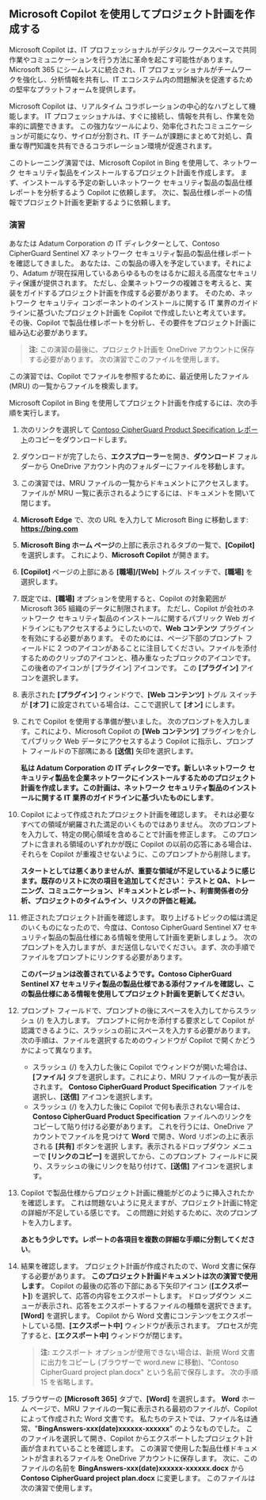 
Microsoft Copilot を使用してプロジェクト計画を作成する
---
Microsoft Copilot は、IT プロフェッショナルがデジタル ワークスペースで共同作業やコミュニケーションを行う方法に革命を起こす可能性があります。 Microsoft 365 にシームレスに統合され、IT プロフェッショナルがチームワークを強化し、分析情報を共有し、IT エコシステム内の問題解決を促進するための堅牢なプラットフォームを提供します。

Microsoft Copilot は、リアルタイム コラボレーションの中心的なハブとして機能します。 IT プロフェッショナルは、すぐに接続し、情報を共有し、作業を効率的に調整できます。 この強力なツールにより、効率化されたコミュニケーションが可能になり、サイロが分割され、IT チームが課題にまとめて対処し、貴重な専門知識を共有できるコラボレーション環境が促進されます。

このトレーニング演習では、Microsoft Copilot in Bing を使用して、ネットワーク セキュリティ製品をインストールするプロジェクト計画を作成します。 まず、インストールする予定の新しいネットワーク セキュリティ製品の製品仕様レポートを分析するよう Copilot に依頼します。 次に、製品仕様レポートの情報でプロジェクト計画を更新するように依頼します。

### 演習

あなたは Adatum Corporation の IT ディレクターとして、Contoso CipherGuard Sentinel X7 ネットワーク セキュリティ製品の製品仕様レポートを確認してきました。 あなたは、この製品の導入を予定しています。それにより、Adatum が現在採用しているあらゆるものをはるかに超える高度なセキュリティ保護が提供されます。 ただし、企業ネットワークの複雑さを考えると、実装をガイドするプロジェクト計画を作成する必要があります。 そのため、ネットワーク セキュリティ コンポーネントのインストールに関する IT 業界のガイドラインに基づいたプロジェクト計画を Copilot で作成したいと考えています。 その後、Copilot で製品仕様レポートを分析し、その要件をプロジェクト計画に組み込む必要があります。

> **注:** この演習の最後に、プロジェクト計画を OneDrive アカウントに保存する必要があります。 次の演習でこのファイルを使用します。

この演習では、Copilot でファイルを参照するために、最近使用したファイル (MRU) の一覧からファイルを検索します。

Microsoft Copilot in Bing を使用してプロジェクト計画を作成するには、次の手順を実行します。

1.  次のリンクを選択して [Contoso CipherGuard Product Specification レポート](https://edxinteractivepage.blob.core.windows.net/ms-4004/Contoso%20CipherGuard%20Product%20Specification.docx)のコピーをダウンロードします。
2.  ダウンロードが完了したら、**エクスプローラー**を開き、**ダウンロード** フォルダーから OneDrive アカウント内のフォルダーにファイルを移動します。
3.  この演習では、MRU ファイルの一覧からドキュメントにアクセスします。 ファイルが MRU 一覧に表示されるようにするには、ドキュメントを開いて閉じます。
4.  **Microsoft Edge** で、次の URL を入力して Microsoft Bing に移動します: **https://bing.com**
5.  **Microsoft Bing ホーム ページ**の上部に表示されるタブの一覧で、**[Copilot]** を選択します。 これにより、**Microsoft Copilot** が開きます。
6.  **[Copilot]** ページの上部にある **[職場]/[Web]** トグル スイッチで、**[職場]** を選択します。
7.  既定では、**[職場]** オプションを使用すると、Copilot の対象範囲が Microsoft 365 組織のデータに制限されます。 ただし、Copilot が会社のネットワーク セキュリティ製品のインストールに関するパブリック Web ガイドラインにもアクセスするようにしたいので、**Web コンテンツ** プラグインを有効にする必要があります。 そのためには、ページ下部のプロンプト フィールドに 2 つのアイコンがあることに注目してください。ファイルを添付するためのクリップのアイコンと、積み重なったブロックのアイコンです。 この後者のアイコンが [プラグイン] アイコンです。 この **[プラグイン]** アイコンを選択します。
8.  表示された **[プラグイン]** ウィンドウで、**[Web コンテンツ]** トグル スイッチが **[オフ]** に設定されている場合は、ここで選択して **[オン]** にします。
9.  これで Copilot を使用する準備が整いました。 次のプロンプトを入力します。これにより、Microsoft Copilot の **[Web コンテンツ]** プラグインを介してパブリック Web データにアクセスするよう Copilot に指示し、プロンプト フィールドの下部隅にある **[送信]** 矢印を選択します。
    
    **私は Adatum Corporation の IT ディレクターです。新しいネットワーク セキュリティ製品を企業ネットワークにインストールするためのプロジェクト計画を作成します。この計画は、ネットワーク セキュリティ製品のインストールに関する IT 業界のガイドラインに基づいたものにします**。
10. Copilot によって作成されたプロジェクト計画を確認します。 それは必要なすべての領域が網羅された満足のいくものではありません。 次のプロンプトを入力して、特定の関心領域を含めることで計画を修正します。 このプロンプトに含まれる領域のいずれかが既に Copilot の以前の応答にある場合は、それらを Copilot が重複させないように、このプロンプトから削除します。
    
    **スタートとしては悪くありませんが、重要な領域が不足しているように感じます。既存のリストに次の項目を追加してください： テストと QA、トレーニング、コミュニケーション、ドキュメントとレポート、利害関係者の分析、プロジェクトのタイムライン、リスクの評価と軽減。**
11. 修正されたプロジェクト計画を確認します。 取り上げるトピックの幅は満足のいくものになったので、今度は、Contoso CipherGuard Sentinel X7 セキュリティ製品の製品仕様にある情報を使用して計画を更新しましょう。 次のプロンプトを入力しますが、まだ送信しないでください。まず、次の手順でファイルをプロンプトにリンクする必要があります。
    
    **このバージョンは改善されているようです。Contoso CipherGuard Sentinel X7 セキュリティ製品の製品仕様である添付ファイルを確認し、この製品仕様にある情報を使用してプロジェクト計画を更新してください**。
12. プロンプト フィールドで、プロンプトの後にスペースを入力してからスラッシュ (/) を入力します。 プロンプトに何かを添付する要求として Copilot が認識できるように、スラッシュの前にスペースを入力する必要があります。 次の手順は、ファイルを選択するためのウィンドウが Copilot で開くかどうかによって異なります。
     -  スラッシュ (/) を入力した後に Copilot でウィンドウが開いた場合は、**[ファイル]** タブを選択します。これにより、MRU ファイルの一覧が表示されます。 **Contoso CipherGuard Product Specification** ファイルを選択し、**[送信]** アイコンを選択します。
     -  スラッシュ (/) を入力した後に Copilot で何も表示されない場合は、**Contoso CipherGuard Product Specification** ファイルへのリンクをコピーして貼り付ける必要があります。 これを行うには、OneDrive アカウントでファイルを見つけて **Word** で開き、Word リボンの上に表示される **[共有]** ボタンを選択 します。表示されるドロップダウン メニューで **[リンクのコピー]** を選択してから、このプロンプト フィールドに戻り、スラッシュの後にリンクを貼り付けて、**[送信]** アイコンを選択します。
13. Copilot で製品仕様からプロジェクト計画に機能がどのように挿入されたかを確認します。 これは問題ないように見えますが、プロジェクト計画に特定の詳細が不足している感じです。 この問題に対処するために、次のプロンプトを入力します。
    
    **あともう少しです。レポートの各項目を複数の詳細な手順に分割してください**。
14. 結果を確認します。 プロジェクト計画が作成されたので、Word 文書に保存する必要があります。 **このプロジェクト計画ドキュメントは次の演習で使用します**。 Copilot の最後の応答の下部にある下矢印アイコン (**[エクスポート]**) を選択して、応答の内容をエクスポートします。 ドロップダウン メニューが表示され、応答をエクスポートするファイルの種類を選択できます。 **[Word]** を選択します。 Copilot から Word 文書にコンテンツをエクスポートしている間、**[エクスポート中]** ウィンドウが表示されます。 プロセスが完了すると、**[エクスポート中]** ウィンドウが閉じます。
    > **注:** エクスポート オプションが使用できない場合は、新規 Word 文書に出力をコピーし (ブラウザーで word.new に移動)、"Contoso CipherGuard project plan.docx" という名前で保存します。 次の手順 15 を省略します。
15. ブラウザーの **[Microsoft 365]** タブで、**[Word]** を選択します。 **Word** ホーム ページで、MRU ファイルの一覧に表示される最初のファイルが、Copilot によって作成された Word 文書です。 私たちのテストでは、ファイル名は通常、"**BingAnswers-xxx(date)xxxxxx-xxxxxx**" のようなものでした。 このファイルを選択して開き、Copilot からエクスポートしたプロジェクト計画が含まれていることを確認します。 この演習で使用した製品仕様ドキュメントが含まれるファイルを OneDrive アカウントに保存します。 次に、このファイルの名前を **BingAnswers-xxx(date)xxxxxx-xxxxxx.docx** から **Contoso CipherGuard project plan.docx** に変更します。 このファイルは次の演習で使用します。
